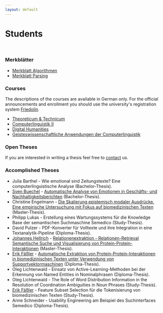 ```yaml
---
layout: default 
---
```


# Students

<br>

### Merkblätter

* [Merkblatt Algorithmen](http://julielab.github.io/web/downloads/algorithmen-p-1310.pdf)
* [Merkblatt Parsing](http://www.julielab.de/coling_multimedia/de/teaching/Merkbl%C3%A4tter/parsing.pdf)

### Courses

The descriptions of the courses are available in German only. For the official announcements and enrollment you should use the university's registration system [Friedolin](https://friedolin.uni-jena.de/qisserver/rds?state=user&type=0).

* [Theoreticum & Technicum](http://www.julielab.de/Students/Theoreticum+_+Technicum-p-444.html)
* [Computerlinguistik II](http://www.julielab.de/Students/Computerlinguistik+II-p-7449.html)
* [Digital Humanities](http://www.julielab.de/Students/Digital+Humanities-p-12429.html)
* [Geisteswissenschaftliche Anwendungen der Computerlinguistik](http://www.julielab.de/Students/Geisteswissenschaftliche+Anwendungen+der+Computerlinguistik.html)

### Open Theses

If you are interested in writing a thesis feel free to [contact](mailto:listserv@uni-jena.de) us.

### Accomplished Theses

* Julia Barthel - Wie emotional sind Zeitungstexte? Eine computerlinguistische Analyse (Bachelor-Thesis).
* [Sven Buechel](http://www.julielab.de/Staff/Sven+Buechel.html) - [Automatische Analyse von Emotionen in Geschäfts- und Nachhaltigkeitsberichten](http://www.julielab.de/coling_multimedia/de/downloads/Papers/BA_Bu%CC%88chel_Emotionsanalyse_2016_02_04.pdf) (Bachelor-Thesis).
* Christine Engelmann - [Die Skalierung epistemisch modaler Ausdrücke. Eine empirische Untersuchung mit Fokus auf biomedizinischen Texten](http://www.julielab.de/coling_multimedia/de/downloads/Papers/masterarbeit+engelmann.pdf) (Master-Thesis).
* Philipp Lukas - Erstellung eines Wartungssystems für die Knowledge Base der semantischen Suchmaschine Semedico (Study-Thesis).
* David Pulzer - PDF-Konverter für Volltexte und ihre Integration in eine Textanalytik-Pipeline (Diploma-Thesis).
* [Johannes Hellrich](http://www.julielab.de/Staff/Johannes+Hellrich.html) - [Relationenextraktion - Relationen-Retrieval Semantische Suche und Visualisierung von Protein-Protein-Interaktionen](http://www.julielab.de/coling_multimedia/de/downloads/Papers/masterarbeit+hellrich.pdf) (Master-Thesis).
* [Erik Fäßler](http://www.julielab.de/Staff/Erik+F%C3%A4%C3%9Fler.html) - [Automatische Extraktion von Protein-Protein-Interaktionen in biomedizinischen Texten unter Verwendung von Supportvektormaschinen](http://www.julielab.de/coling_multimedia/de/downloads/Papers/diploma_thesis_faessler.pdf) (Diploma-Thesis).
* Oleg Lichtenwald - Einsatz von Active-Learning-Methoden bei der Erkennung von Named Entities in Nominalphrasen (Diploma-Thesis).
* Oleg Lichtenwald - The Role of Word Distribution Information in the Resolution of Coordination Ambiguities in Noun Phrases (Study-Thesis).
* [Erik Fäßler](http://www.julielab.de/Staff/Erik+F%C3%A4%C3%9Fler.html) - Feature Subset Selection für die Tokenisierung von biomedizinischen Texten (Study-Thesis).
* Anne Schneider - Usability Engineering am Beispiel des Suchinterfaces Semedico (Diploma-Thesis).
